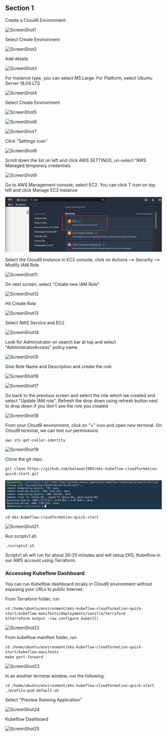 ## Section 1

Create a Cloud9 Environment.

![ScreenShot1](/images/a1.png)

Select Create Environment

![ScreenShot2](/images/a2.png)

Add details

![ScreenShot3](/images/a3.png)

For Instance type, you can select M5.Large. For Platform, select Ubuntu Server 18.04 LTS

![ScreenShot4](/images/a4.png)

Select Create Environment

![ScreenShot5](/images/a5.png)

![ScreenShot6](/images/a6.png)

![ScreenShot7](/images/a7.png)

Click "Settings icon"

![ScreenShot8](/images/a8.png)

Scroll down the list on left and click AWS SETTINGS, un-select "AWS Managed temporary credentials

![ScreenShot9](/images/a9.png)

Go to AWS Management console, select EC2.
You can click T icon on top left and click Manage EC2 Instance

![ScreenShot10](/images/a10.png)

Select the Cloud9 Instance in EC2 console, click on Actions --> Security --> Modify IAM Role

![ScreenShot11](/images/a11.png)

On next screen, select "Create new IAM Role"

![ScreenShot12](/images/a12.png)

Hit Create Role

![ScreenShot13](/images/a13.png)

Select AWS Service and EC2

![ScreenShot14](/images/a14.png)

Look for Administrator on search bar at top and select "AdministratorAccess" policy name. 

![ScreenShot15](/images/a15.png)

Give Role Name and Description and create the role.

![ScreenShot16](/images/a16.png)


![ScreenShot17](/images/a17.png)

Go back to the previous screen and select the role which we created and select "Update IAM role". Refresh the drop down using refresh button next to drop down if you don't see the role you created

![ScreenShot18](/images/a18.png)

From your Cloud9 environment, click on "+" icon and open new terminal. On Cloud9 terminal, we can test our permissions

```shell
aws sts get-caller-identity
```

![ScreenShot19](/images/a19.png)

Clone the git repo. 

```shell
git clone https://github.com/kalawat1985/eks-kubeflow-cloudformation-quick-start.git
```

![ScreenShot20](/images/a20.png)

```shell
cd eks-kubeflow-cloudformation-quick-start
```

![ScreenShot21](/images/a21.png)

Run scriptv1.sh

```shell
./scriptv1.sh
```

Scriptv1.sh will run for about 20-25 minutes and will setup EKS, Kubeflow in our AWS account using Terraform.


### Accessing Kubeflow Dashboard

You can run Kubeflow dashboard locally in Cloud9 environment without exposing your URLs to public Internet.

From Terraform folder, run

```shell
cd /home/ubuntu/environment/eks-kubeflow-cloudformation-quick-start/kubeflow-manifests/deployments/vanilla/terraform
$(terraform output -raw configure_kubectl)
```
![ScreenShot22](/images/a22.png)

From kubeflow manifest folder, run

```shell
cd /home/ubuntu/environment/eks-kubeflow-cloudformation-quick-start/kubeflow-manifests
make port-forward
```

![ScreenShot23](/images/a23.png)

In an another terminal window, run the following.

```
cd /home/ubuntu/environment/eks-kubeflow-cloudformation-quick-start
./profile-pod-default.sh
```


Select "Preview Running Application"

![ScreenShot24](/images/a24.png)

Kubeflow Dashboard

![ScreenShot25](/images/a25.png)

